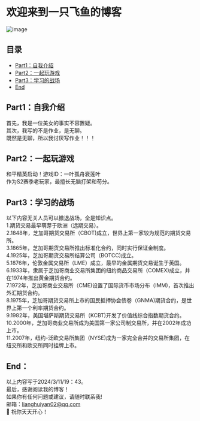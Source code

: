 # 欢迎来到一只飞鱼的博客  
![image](https://camo.githubusercontent.com/e625201bf09024785b5aafe682026ca52c03062af70a725e872866000a4fb2bb/68747470733a2f2f6170692e64696365626561722e636f6d2f362e782f616476656e74757265722f7376673f736565643d4d696d69266261636b67726f756e64436f6c6f723d303037376236267261646975733d3130)

  
  
## 目录  
  
- [Part1：自我介绍](#Part1)  
- [Part2：一起玩游戏](#Part2)
- [Part3：学习的战场](#Part3)  
- [End](#End)  
  
## Part1：<a name="Part1"></a>自我介绍

首先，我是一位美女的事实不容置疑。  
其次，我写的不是作业，是无聊。  
既然是无聊，所以我讨厌写作业！！！  
  
## Part2：<a name="Part2"></a>一起玩游戏
  
和平精英启动！游戏ID：一叶孤舟衰莲叶   
作为S2赛季老玩家，最擅长无脑打架和苟分。   

## Part3：<a name="Part3"></a>学习的战场

以下内容无关人员可以撤退战场，全是知识点。  
1.期货交易最早萌芽于欧洲（远期交易）。  
2.1848年，芝加哥期货交易所（CBOT)成立，世界上第一家较为规范的期货交易所。  
3.1865年，芝加哥期货交易所推出标准化合约，同时实行保证金制度。  
4.1925年，芝加哥期货交易所结算公司（BOTCC)成立。  
5.1876年，伦敦金属交易所（LME）成立，最早的金属期货交易诞生于英国。  
6.1933年，隶属于芝加哥商业交易所集团的纽约商品交易所（COMEX)成立，并在1974年推出黄金期货合约。  
7.1972年，芝加哥商业交易所（CME)设置了国际货币市场分布（IMM)，首次推出外汇期货合约。  
8.1975年，芝加哥期货交易所上市的国民抵押协会债卷（GNMA)期货合约，是世界上第一个利率期货合约。  
9.1982年，美国堪萨斯期货交易所（KCBT)开发了价值线综合指数期货合约。  
10.2000年，芝加哥商业交易所成为美国第一家公司制交易所，并在2002年成功上市。  
11.2007年，纽约-泛欧交易所集团（NYSE)成为一家完全合并的交易所集团，在纽交所和欧交所同时挂牌上市。   

## End：<a name="End"></a>  
   
以上内容写于2024/3/11/19：43。      
最后，感谢阅读我的博客！  
如果你有任何问题或建议，请随时联系我!    
邮箱：lianghuiyan02@qq.com  
💖 祝你天天开心！  
